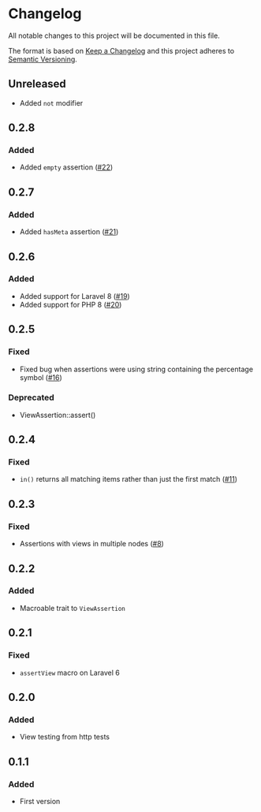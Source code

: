 # Changelog
All notable changes to this project will be documented in this file.

The format is based on [Keep a Changelog](http://keepachangelog.com/)
and this project adheres to [Semantic Versioning](http://semver.org/).

## Unreleased
- Added `not` modifier

## 0.2.8
### Added
- Added `empty` assertion ([#22](https://github.com/nunomaduro/laravel-mojito/pull/22))

## 0.2.7
### Added
- Added `hasMeta` assertion ([#21](https://github.com/nunomaduro/laravel-mojito/pull/21))

## 0.2.6
### Added
- Added support for Laravel 8 ([#19](https://github.com/nunomaduro/laravel-mojito/pull/19))
- Added support for PHP 8 ([#20](https://github.com/nunomaduro/laravel-mojito/pull/20))

## 0.2.5
### Fixed
- Fixed bug when assertions were using string containing the percentage symbol ([#16](https://github.com/nunomaduro/laravel-mojito/pull/16))

### Deprecated
- ViewAssertion::assert()

## 0.2.4
### Fixed
- `in()` returns all matching items rather than just the first match ([#11](https://github.com/nunomaduro/laravel-mojito/pull/11))

## 0.2.3
### Fixed
- Assertions with views in multiple nodes ([#8](https://github.com/nunomaduro/laravel-mojito/pull/8))

## 0.2.2
### Added
- Macroable trait to `ViewAssertion`

## 0.2.1
### Fixed
- `assertView` macro on Laravel 6

## 0.2.0
### Added
- View testing from http tests

## 0.1.1
### Added
- First version
